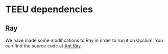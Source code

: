# TEEU dependencies

## Ray
We have made some modifications to Ray in order to run it on Occlum. You can find the source code at [Ant Ray](https://github.com/alipay/ant-ray/tree/releases/1.13.0-occlum).